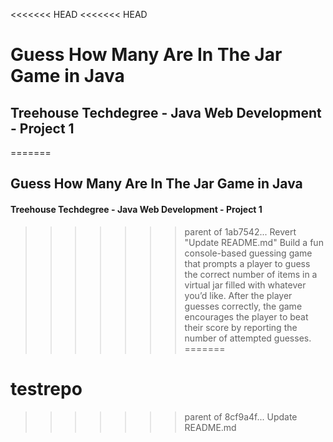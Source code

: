 <<<<<<< HEAD
<<<<<<< HEAD
# Guess How Many Are In The Jar Game in Java
## Treehouse Techdegree - Java Web Development - Project 1
=======
## Guess How Many Are In The Jar Game in Java
#### Treehouse Techdegree - Java Web Development - Project 1
>>>>>>> parent of 1ab7542... Revert "Update README.md"
Build a fun console-based guessing game that prompts a player to guess the correct number of items in a virtual jar filled with whatever you’d like. After the player guesses correctly, the game encourages the player to beat their score by reporting the number of attempted guesses.
=======
# testrepo
>>>>>>> parent of 8cf9a4f... Update README.md
